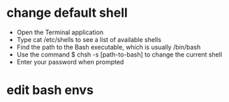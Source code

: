 # change default shell
- Open the Terminal application
- Type cat /etc/shells to see a list of available shells
- Find the path to the Bash executable, which is usually /bin/bash
- Use the command $ chsh -s [path-to-bash] to change the current shell
- Enter your password when prompted

# edit bash envs

